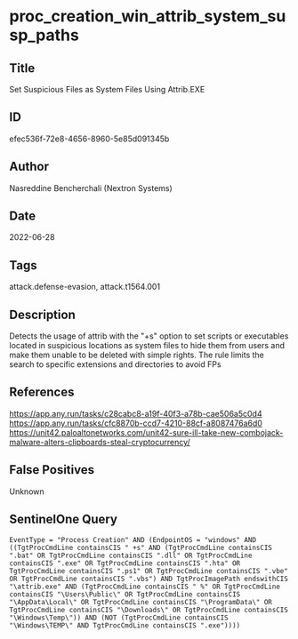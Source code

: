 # proc_creation_win_attrib_system_susp_paths

## Title
Set Suspicious Files as System Files Using Attrib.EXE

## ID
efec536f-72e8-4656-8960-5e85d091345b

## Author
Nasreddine Bencherchali (Nextron Systems)

## Date
2022-06-28

## Tags
attack.defense-evasion, attack.t1564.001

## Description
Detects the usage of attrib with the "+s" option to set scripts or executables located in suspicious locations as system files to hide them from users and make them unable to be deleted with simple rights. The rule limits the search to specific extensions and directories to avoid FPs


## References
https://app.any.run/tasks/c28cabc8-a19f-40f3-a78b-cae506a5c0d4
https://app.any.run/tasks/cfc8870b-ccd7-4210-88cf-a8087476a6d0
https://unit42.paloaltonetworks.com/unit42-sure-ill-take-new-combojack-malware-alters-clipboards-steal-cryptocurrency/

## False Positives
Unknown

## SentinelOne Query
```
EventType = "Process Creation" AND (EndpointOS = "windows" AND ((TgtProcCmdLine containsCIS " +s" AND (TgtProcCmdLine containsCIS ".bat" OR TgtProcCmdLine containsCIS ".dll" OR TgtProcCmdLine containsCIS ".exe" OR TgtProcCmdLine containsCIS ".hta" OR TgtProcCmdLine containsCIS ".ps1" OR TgtProcCmdLine containsCIS ".vbe" OR TgtProcCmdLine containsCIS ".vbs") AND TgtProcImagePath endswithCIS "\attrib.exe" AND (TgtProcCmdLine containsCIS " %" OR TgtProcCmdLine containsCIS "\Users\Public\" OR TgtProcCmdLine containsCIS "\AppData\Local\" OR TgtProcCmdLine containsCIS "\ProgramData\" OR TgtProcCmdLine containsCIS "\Downloads\" OR TgtProcCmdLine containsCIS "\Windows\Temp\")) AND (NOT (TgtProcCmdLine containsCIS "\Windows\TEMP\" AND TgtProcCmdLine containsCIS ".exe"))))

```